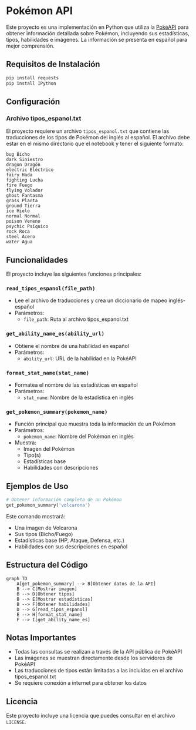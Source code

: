 # Pokémon API

Este proyecto es una implementación en Python que utiliza la [PokéAPI](https://pokeapi.co/) para obtener información detallada sobre Pokémon, incluyendo sus estadísticas, tipos, habilidades e imágenes. La información se presenta en español para mejor comprensión.

## Requisitos de Instalación

```bash
pip install requests
pip install IPython
```

## Configuración

### Archivo tipos_espanol.txt

El proyecto requiere un archivo `tipos_espanol.txt` que contiene las traducciones de los tipos de Pokémon del inglés al español. El archivo debe estar en el mismo directorio que el notebook y tener el siguiente formato:

```text
bug Bicho
dark Siniestro
dragon Dragón
electric Eléctrico
fairy Hada
fighting Lucha
fire Fuego
flying Volador
ghost Fantasma
grass Planta
ground Tierra
ice Hielo
normal Normal
poison Veneno
psychic Psíquico
rock Roca
steel Acero
water Agua
```

## Funcionalidades

El proyecto incluye las siguientes funciones principales:

### `read_tipos_espanol(file_path)`
- Lee el archivo de traducciones y crea un diccionario de mapeo inglés-español
- Parámetros:
  - `file_path`: Ruta al archivo tipos_espanol.txt

### `get_ability_name_es(ability_url)`
- Obtiene el nombre de una habilidad en español
- Parámetros:
  - `ability_url`: URL de la habilidad en la PokéAPI

### `format_stat_name(stat_name)`
- Formatea el nombre de las estadísticas en español
- Parámetros:
  - `stat_name`: Nombre de la estadística en inglés

### `get_pokemon_summary(pokemon_name)`
- Función principal que muestra toda la información de un Pokémon
- Parámetros:
  - `pokemon_name`: Nombre del Pokémon en inglés
- Muestra:
  - Imagen del Pokémon
  - Tipo(s)
  - Estadísticas base
  - Habilidades con descripciones

## Ejemplos de Uso

```python
# Obtener información completa de un Pokémon
get_pokemon_summary('volcarona')
```

Este comando mostrará:
- Una imagen de Volcarona
- Sus tipos (Bicho/Fuego)
- Estadísticas base (HP, Ataque, Defensa, etc.)
- Habilidades con sus descripciones en español

## Estructura del Código

```mermaid
graph TD
    A[get_pokemon_summary] --> B[Obtener datos de la API]
    B --> C[Mostrar imagen]
    B --> D[Obtener tipos]
    B --> E[Mostrar estadísticas]
    B --> F[Obtener habilidades]
    D --> G[read_tipos_espanol]
    E --> H[format_stat_name]
    F --> I[get_ability_name_es]
```

## Notas Importantes

- Todas las consultas se realizan a través de la API pública de PokéAPI
- Las imágenes se muestran directamente desde los servidores de PokéAPI
- Las traducciones de tipos están limitadas a las incluidas en el archivo tipos_espanol.txt
- Se requiere conexión a internet para obtener los datos

## Licencia

Este proyecto incluye una licencia que puedes consultar en el archivo `LICENSE`.